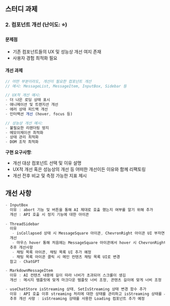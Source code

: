 ## 스터디 과제

### 2. 컴포넌트 개선 (난이도: ⭐)

#### 문제점

- 기존 컴포넌트들의 UX 및 성능상 개선 여지 존재
- 사용자 경험 최적화 필요

#### 개선 과제

```typescript
// 어떤 부분이라도, 개선이 필요한 컴포넌트 개선
// 예시: MessageList, MessageItem, InputBox, Sidebar 등

// UX적 개선 예시:
- 더 나은 로딩 상태 표시
- 애니메이션 및 트랜지션 개선
- 에러 상태 피드백 개선
- 인터랙션 개선 (hover, focus 등)

// 성능상 개선 예시:
- 불필요한 리렌더링 방지
- 메모이제이션 최적화
- 상태 관리 최적화
- DOM 조작 최적화
```

**구현 요구사항**:

- 개선 대상 컴포넌트 선택 및 이유 설명
- UX적 개선 혹은 성능상의 개선 등 어떠한 개선이든 이유와 함께 리팩토링
- 개선 전후 비교 및 측정 가능한 지표 제시

## 개선 사항

```typescript
- InputBox
  이유 : abort 기능 및 버튼을 통해 AI 제대로 호출 했는지 여부를 알기 위해 추가
  개선 : API 호출 시 정지 기능에 대한 아이콘
  
- ThreadSidebar
  이유
   - isCollapsed 상태 시 MessageSquare 아이콘, ChevronRight 아이콘 UI 부자연스럽게 변경
  개선
   - 마우스 hover 통해 처음에는 MessageSquare 아이콘에서 hover 시 ChevronRight 아이콘으로 변경
  추후 개선사항
   - 채팅 목록 아이콘, 채팅 목록 UI 추가 예정
   - 채팅 목록 아이콘 클릭 시 메인 컨텐츠 채팅 목록 UI로 변경 
  참고 - ChatGPT

- MarkdownMessageItem
  이유 : AI 컨텐츠 내용에 길이 따라 너비가 초과되어 스크롤이 생김
  개선 : 메시지 템플릿에 맞게 마크다운 템플릿 너비 조정, 콘텐츠 길이에 맞게 너비 조정

- useChatStore isStreaming 상태, SetIsStreaming 상태 변경 함수 추가
  이유 : API 호출 이후 streaming 처리에 대한 상태를 관리하고 isStreaming 상태를 사용하여 세밀한 컴포넌트 조작을 위해
  추후 개선 사항 : isStreaming 상태를 사용한 Loading 컴포넌트 추가 예정 

```
